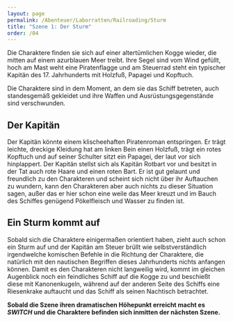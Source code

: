 ```yaml
---
layout: page
permalink: /Abenteuer/Laborratten/Railroading/Sturm
title: "Szene 1: Der Sturm"
order: /04
---
```


Die Charaktere finden sie sich auf einer altertümlichen Kogge wieder, die mitten auf einem azurblauen Meer treibt. Ihre Segel sind vom Wind gefüllt, hoch am Mast weht eine Piratenflagge und am Steuerrad steht ein typischer Kapitän des 17. Jahrhunderts mit Holzfuß, Papagei und Kopftuch.

Die Charaktere sind in dem Moment, an dem sie das Schiff betreten, auch standesgemäß gekleidet und ihre Waffen und Ausrüstungsgegenstände sind verschwunden.

## Der Kapitän

Der Kapitän könnte einem klischeehaften Piratenroman entspringen. Er trägt leichte, dreckige Kleidung hat am linken Bein einen Holzfuß, trägt ein rotes Kopftuch und auf seiner Schulter sitzt ein Papagei, der laut vor sich hinplappert. Der Kapitän stellst sich als Kapitän Rotbart vor und besitzt in der Tat auch rote Haare und einen roten Bart. Er ist gut gelaunt und freundlich zu den Charakteren und scheint sich nicht über ihr Auftauchen zu wundern, kann den Charakteren aber auch nichts zu dieser Situation sagen, außer das er hier schon eine weile das Meer kreuzt und im Bauch des Schiffes genügend Pökelfleisch und Wasser zu finden ist.

## Ein Sturm kommt auf

Sobald sich die Charaktere einigermaßen orientiert haben, zieht auch schon ein Sturm auf und der Kapitän am Steuer brüllt wie selbstverständlich irgendwelche komischen Befehle in die Richtung der Charaktere, die natürlich mit den nautischen Begriffen dieses Jahrhunderts nichts anfangen können. Damit es den Charakteren nicht langweilig wird, kommt im gleichen Augenblick noch ein feindliches Schiff auf die Kogge zu und beschießt diese mit Kanonenkugeln, während auf der anderen Seite des Schiffs eine Riesenkrake auftaucht und das Schiff als seinen Nachtisch betrachtet.

**Sobald die Szene ihren dramatischen Höhepunkt erreicht macht es *SWITCH* und die Charaktere befinden sich inmitten der nächsten Szene.**

